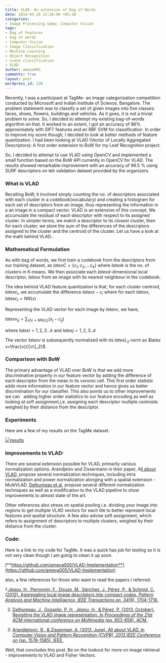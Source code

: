 ```yaml
---
title: VLAD- An extension of Bag of Words
date: 2014-03-29 22:26:00 +05:30
categories:
- Image Processing &amp; Computer Vision
tags:
- Bag of Features
- bag of words
- Computer Vision
- Image Classification
- Machine Learning
- Object Recognition
- scene classification
- VLAD
author: ameya005
comments: true
layout: post
wordpress_id: 220
---
```


Recently, I was a participant at TagMe- an image categorization competition conducted by Microsoft and Indian Institute of Science, Bangalore. The problem statement was to classify a set of given images into five classes: faces, shoes, flowers, buildings and vehicles. As it goes, it is not a trivial problem to solve. So, I decided to attempt my existing bag-of-words algorithm on that. It worked to an extent, I got an accuracy of 86% approximately with SIFT features and an RBF SVM for classification. In order to improve my score though, I decided to look at better methods of feature quantization. I had been looking at VLAD (Vector of Locally Aggregated Descriptors): A first order extension to BoW for my Leaf Recognition project.

So, I decided to attempt to use VLAD using OpenCV and implemented a small function based on the BoW API currently in OpenCV for VLAD. The results showed remarkable improvement with an accuracy of 96.5 % using SURF descriptors on teh validation dataset provided by the organizers.


### **What is VLAD**


Recalling BoW, it involved simply counting the no. of descriptors associated with each cluster in a codebook(vocabulary) and creating a histogram for each set of descriptors from an image, thus representing the information in a an image in a compact vector. VLAD is an extension of this concept. We accumulate the residual of each descriptor with respect to its assigned cluster. In simpler terms, we match a descriptor to its closest cluster, then for each cluster, we store the sum of the differences of the descriptors assigned to the cluster and the centroid of the cluster. Let us have a look at the math behind VLAD..


### **Mathematical Formulation**


As with bag of words, we first train a codebook from the descriptors from our training dataset, as $latex C=\{c_1,c_2,...c_k\}$ where $latex k$ is the no. of clusters in K-means. We then associate each $latex d$-dimensional local descriptor, $latex x$ from an image with its nearest neighbour in the codebook.

The idea behind VLAD feature quantization is that, for each cluster centroid, $latex c_i$, we accumulate the difference $latex x-c_i$ where for each $latex x$, $latex c_i = NN(x)$

Representing the VLAD vector for each image by $latex v$, we have,

$latex v_{ij} =\sum_{x|x=NN(c_i)} {(x_j - c_{ij})}$

where $latex i=1,2,3...k$ and $latex j=1,2,3..d$

The vector $latex v$ is subsequently normalized with its $latex L_2$ norm as $latex v=\frac{v}{\|v\|_2}$


### **Comparison with BoW**


The primary advantage of VLAD over BoW is that we add more discriminative property in our feature vector by adding the difference of each descriptor from the mean in its voronoi cell. This first order statistic adds more information in our feature vector and hence gives us better discrimination for our classifier. This also points us to other improvements we can   adding higher order statistics to our feature encoding as well as looking at soft assignment,i,e. assigning each descriptor multiple centroids weighed by their distance from the descriptor.


### **Experiments**


Here are a few of my results on the TagMe dataset.

[![results](http://ameyajoshi005.files.wordpress.com/2014/03/results.jpg?w=620)](http://ameyajoshi005.files.wordpress.com/2014/03/results.jpg)


### 




### 




### 




### 




### Improvements to VLAD:


There are several extension possible for VLAD, primarily various normalization options. Arandjelov and Zissermann in their paper, A[ll about VLAD,](http://www.robots.ox.ac.uk/~vgg/publications/2013/arandjelovic13/?update=1) propose several normalization techniques, including intra normalization and power normalization alonging with a spatial extension - MultiVLAD. [Delhumeau et al](http://delivery.acm.org/10.1145/2510000/2502171/p653-delhumeau.pdf?ip=115.248.130.148&id=2502171&acc=ACTIVE%20SERVICE&key=045416EF4DDA69D9.B8A9898014426BF2.4D4702B0C3E38B35.4D4702B0C3E38B35&CFID=309703199&CFTOKEN=17981182&__acm__=1396111162_07a913959d90189257582343022a03ff), propose several different normalization techniques as well as a modification to the VLAD pipeline to show improvements to almost state of the art.

Other references also stress on spatial pooling i.e. dividing your image into regions to get multiple VLAD vectors for each tile to better represent local features and spatial structure. A few also advise soft assignment, which refers to assignment of descriptors to multiple clusters, weighed by their distance from the cluster.


### Code:


Here is a link to my code for TagMe. It was a quick has job for testing so it is not very clean though I am going to clean it up soon.

[**https://github.com/ameya005/VLAD-Implementation**](https://github.com/ameya005/VLAD-Implementation)

also, a few references for those who want to read the papers I referred:

1.[Jégou, H., Perronnin, F., Douze, M., Sánchez, J., Pérez, P., & Schmid, C. (2012). Aggregating local image descriptors into compact codes. _Pattern Analysis and Machine Intelligence, IEEE Transactions on_, _34_(9), 1704-1716.](http://hal.archives-ouvertes.fr/docs/00/54/86/37/PDF/jegou_compactimagerepresentation.pdf)

2. [Delhumeau, J., Gosselin, P. H., Jégou, H., & Pérez, P. (2013, October). Revisiting the VLAD image representation. In _Proceedings of the 21st ACM international conference on Multimedia_ (pp. 653-656). ACM.](http://dl.acm.org/citation.cfm?id=2502171)

3. [Arandjelovic, R., & Zisserman, A. (2013, June). All about VLAD. In _Computer Vision and Pattern Recognition (CVPR), 2013 IEEE Conference on_ (pp. 1578-1585). IEEE.](http://courses.cs.washington.edu/courses/cse590v/13au/arandjelovic13.pdf)

Well, that concludes this post. Be on the lookout for more on image retrieval - improvements to VLAD and Fisher Vectors.


